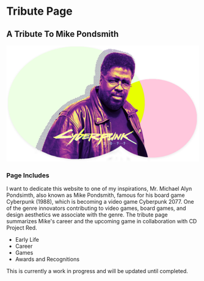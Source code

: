 # Tribute Page
## A Tribute To Mike Pondsmith



![Mike Pondsmith](https://github.com/Marvista8/images/blob/main/CyberPunk/C2%D7%98%D7%A0%D7%A7%D7%A8%D7%A5.png?raw=true)

### Page Includes

I want to dedicate this website to one of my inspirations, Mr. Michael Alyn Pondsimth, also known as Mike Pondsmith, famous for his board game Cyberpunk (1988), which is becoming a video game Cyberpunk 2077. One of the genre innovators contributing to video games, board games, and design aesthetics we associate with the genre. The tribute page summarizes Mike's career and the upcoming game in collaboration with CD Project Red.

- Early Life
- Career
- Games
- Awards and Recognitions

This is currently a work in progress and will be updated until completed.
